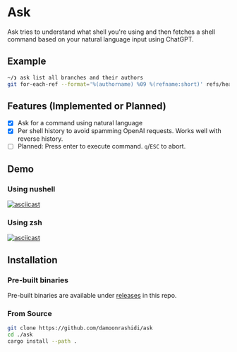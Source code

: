 # Ask

Ask tries to understand what shell you're using and then fetches a shell command based on your natural language input using ChatGPT.

## Example

```bash
~/❯ ask list all branches and their authors
git for-each-ref --format='%(authorname) %09 %(refname:short)' refs/heads/
```

## Features (Implemented or Planned)

- [x] Ask for a command using natural language
- [x] Per shell history to avoid spamming OpenAI requests. Works well with reverse history.
- [ ] Planned: Press enter to execute command. `q`/`ESC` to abort.

## Demo

### Using nushell

[![asciicast](https://asciinema.org/a/ZrtA0UqjDyXBhwPfhRxeAip5f.svg)](https://asciinema.org/a/ZrtA0UqjDyXBhwPfhRxeAip5f)

### Using zsh

[![asciicast](https://asciinema.org/a/8a3O4znxFshyrpBhAx8Di6160.svg)](https://asciinema.org/a/8a3O4znxFshyrpBhAx8Di6160)

## Installation

### Pre-built binaries

Pre-built binaries are available under [releases](https://github.com/damoonrashidi/ask/releases) in this repo.

### From Source
```bash
git clone https://github.com/damoonrashidi/ask
cd ./ask
cargo install --path .
```
